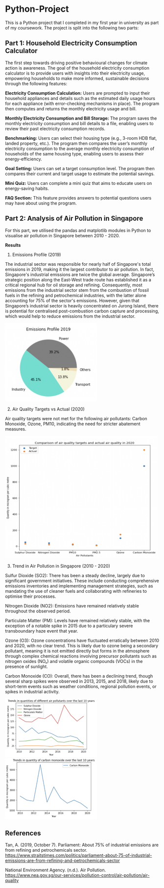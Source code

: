 # Python-Project

This is a Python project that I completed in my first year in university as part of my coursework. The project is split into the following two parts:

## Part 1: Household Electricity Consumption Calculator
The first step towards driving positive behavioural changes for climate action is awareness. The goal of the household electricity consumption calculator is to provide users with insights into their electricity usage, empowering households to make more informed, sustainable decisions through the following features:

**Electricity Consumption Calculation:** Users are prompted to input their household appliances and details such as the estimated daily usage hours for each appliance (with error-checking mechanisms in place). The program then computes and returns the monthly electricity usage and bill.

**Monthly Electricity Consumption and Bill Storage:** The program saves the monthly electricity consumption and bill details to a file, enabling users to review their past electricity consumption records.

**Benchmarking:** Users can select their housing type (e.g., 3-room HDB flat, landed property, etc.). The program then compares the user’s monthly electricity consumption to the average monthly electricity consumption of households of the same housing type, enabling users to assess their energy-efficiency.

**Goal Setting:** Users can set a target consumption level. The program then compares their current and target usage to estimate the potential savings.

**Mini Quiz:** Users can complete a mini quiz that aims to educate users on energy-saving habits.

**FAQ Section:** This feature provides answers to potential questions users may have about using the program.

## Part 2: Analysis of Air Pollution in Singapore
For this part, we utilised the pandas and matplotlib modules in Python to visualise air pollution in Singapore between 2010 - 2020.

**Results**

1. Emissions Profile (2019)

The industrial sector was responsible for nearly half of Singapore's total emissions in 2019, making it the largest contributor to air pollution. In fact, Singapore's industrial emissions are twice the global average. Singapore’s strategic position along the East-West trade route has established it as a critical regional hub for oil storage and refining. Consequently, most emissions from the industrial sector stem from the combustion of fossil fuels in the refining and petrochemical industries, with the latter alone accounting for 75% of the sector's emissions. However, given that Singapore’s industrial sector is heavily concentrated on Jurong Island, there is potential for centralised post-combustion carbon capture and processing, which would help to reduce emissions from the industrial sector.

<img src="Images/Emissions_Profile_2019.png" width="300"/>

2. Air Quality Targets vs Actual (2020)

Air quality targets were not met for the following air pollutants: Carbon Monoxide, Ozone, PM10, indicating the need for stricter abatement measures.

<img src="Images/Air_Quality_TargetvsActual_2020.png" width="500"/>

3. Trend in Air Pollution in Singapore (2010 - 2020)

Sulfur Dioxide (SO2): There has been a steady decline, largely due to significant government initiatives. These include conducting comprehensive emissions inventories and implementing management strategies, such as mandating the use of cleaner fuels and collaborating with refineries to optimise their processes.

Nitrogen Dioxide (NO2): Emissions have remained relatively stable throughout the observed period.

Particulate Matter (PM): Levels have remained relatively stable, with the exception of a notable spike in 2015 due to a particulary severe transboundary haze event that year.

Ozone (O3): Ozone concentrations have fluctuated erratically between 2010 and 2020, with no clear trend. This is likely due to ozone being a secondary pollutant, meaning it is not emitted directly but forms in the atmosphere through complex chemical reactions involving precursor pollutants such as nitrogen oxides (NOₓ) and volatile organic compounds (VOCs) in the presence of sunlight.

Carbon Monoxide (CO): Overall, there has been a declining trend, though several sharp spikes were observed in 2013, 2015, and 2018, likely due to short-term events such as weather conditions, regional pollution events, or spikes in industrial activity.

<img src="Images/Air_Pollutants_(1).png" width="300"/>
<img src="Images/Air_Pollutants_(2).png" width="300"/>

## References
Tan, A. (2019, October 7). Parliament: About 75% of industrial emissions are from refining and petrochemicals sector. https://www.straitstimes.com/politics/parliament-about-75-of-industrial-emissions-are-from-refining-and-petrochemicals-sector 

National Environment Agency. (n.d.). Air Pollution. https://www.nea.gov.sg/our-services/pollution-control/air-pollution/air-quality 
